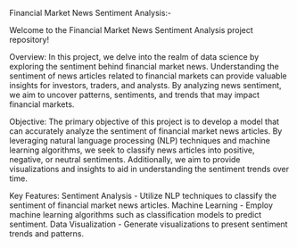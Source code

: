Financial Market News Sentiment Analysis:-


Welcome to the Financial Market News Sentiment Analysis project repository!

Overview:
In this project, we delve into the realm of data science by exploring the sentiment behind financial market news. Understanding the sentiment of news articles related to financial markets can provide valuable insights for investors, traders, and analysts. By analyzing news sentiment, we aim to uncover patterns, sentiments, and trends that may impact financial markets.

Objective:
The primary objective of this project is to develop a model that can accurately analyze the sentiment of financial market news articles. By leveraging natural language processing (NLP) techniques and machine learning algorithms, we seek to classify news articles into positive, negative, or neutral sentiments. Additionally, we aim to provide visualizations and insights to aid in understanding the sentiment trends over time.

Key Features:
  Sentiment Analysis - Utilize NLP techniques to classify the sentiment of financial market news articles.
  Machine Learning - Employ machine learning algorithms such as classification models to predict sentiment.
  Data Visualization - Generate visualizations to present sentiment trends and patterns.

